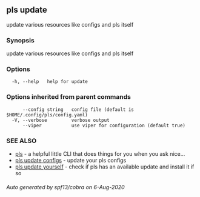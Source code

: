 ## pls update

update various resources like configs and pls itself

### Synopsis

update various resources like configs and pls itself

### Options

```
  -h, --help   help for update
```

### Options inherited from parent commands

```
      --config string   config file (default is $HOME/.config/pls/config.yaml)
  -V, --verbose         verbose output
      --viper           use viper for configuration (default true)
```

### SEE ALSO

* [pls](pls.md)	 - a helpful little CLI that does things for you when you ask nice...
* [pls update configs](pls_update_configs.md)	 - update your pls configs
* [pls update yourself](pls_update_yourself.md)	 - check if pls has an available update and install it if so

###### Auto generated by spf13/cobra on 6-Aug-2020
